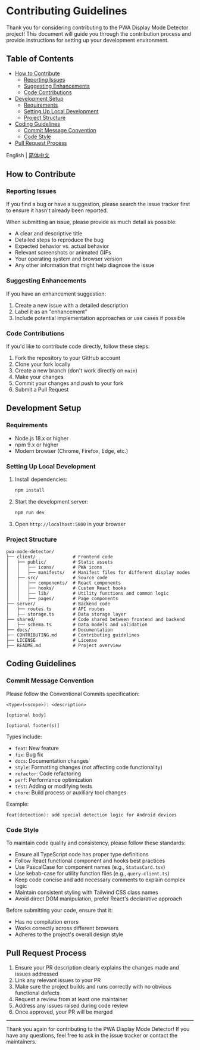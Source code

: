 # Contributing Guidelines

Thank you for considering contributing to the PWA Display Mode Detector project! This document will guide you through the contribution process and provide instructions for setting up your development environment.

## Table of Contents

- [How to Contribute](#how-to-contribute)
  - [Reporting Issues](#reporting-issues)
  - [Suggesting Enhancements](#suggesting-enhancements)
  - [Code Contributions](#code-contributions)
- [Development Setup](#development-setup)
  - [Requirements](#requirements)
  - [Setting Up Local Development](#setting-up-local-development)
  - [Project Structure](#project-structure)
- [Coding Guidelines](#coding-guidelines)
  - [Commit Message Convention](#commit-message-convention)
  - [Code Style](#code-style)
- [Pull Request Process](#pull-request-process)

English | [简体中文](./CONTRIBUTING.zh.md)

## How to Contribute

### Reporting Issues

If you find a bug or have a suggestion, please search the issue tracker first to ensure it hasn't already been reported.

When submitting an issue, please provide as much detail as possible:

- A clear and descriptive title
- Detailed steps to reproduce the bug
- Expected behavior vs. actual behavior
- Relevant screenshots or animated GIFs
- Your operating system and browser version
- Any other information that might help diagnose the issue

### Suggesting Enhancements

If you have an enhancement suggestion:

1. Create a new issue with a detailed description
2. Label it as an "enhancement"
3. Include potential implementation approaches or use cases if possible

### Code Contributions

If you'd like to contribute code directly, follow these steps:

1. Fork the repository to your GitHub account
2. Clone your fork locally
3. Create a new branch (don't work directly on `main`)
4. Make your changes
5. Commit your changes and push to your fork
6. Submit a Pull Request

## Development Setup

### Requirements

- Node.js 18.x or higher
- npm 9.x or higher
- Modern browser (Chrome, Firefox, Edge, etc.)

### Setting Up Local Development

1. Install dependencies:
   ```bash
   npm install
   ```

2. Start the development server:
   ```bash
   npm run dev
   ```

3. Open `http://localhost:5000` in your browser

### Project Structure

```
pwa-mode-detector/
├── client/              # Frontend code
│   ├── public/          # Static assets
│   │   ├── icons/       # PWA icons
│   │   ├── manifests/   # Manifest files for different display modes
│   ├── src/             # Source code
│   │   ├── components/  # React components
│   │   ├── hooks/       # Custom React hooks
│   │   ├── lib/         # Utility functions and common logic
│   │   ├── pages/       # Page components
├── server/              # Backend code
│   ├── routes.ts        # API routes
│   ├── storage.ts       # Data storage layer
├── shared/              # Code shared between frontend and backend
│   ├── schema.ts        # Data models and validation
├── docs/                # Documentation
├── CONTRIBUTING.md      # Contributing guidelines
├── LICENSE              # License
├── README.md            # Project overview
```

## Coding Guidelines

### Commit Message Convention

Please follow the Conventional Commits specification:

```
<type>(<scope>): <description>

[optional body]

[optional footer(s)]
```

Types include:
- `feat`: New feature
- `fix`: Bug fix
- `docs`: Documentation changes
- `style`: Formatting changes (not affecting code functionality)
- `refactor`: Code refactoring
- `perf`: Performance optimization
- `test`: Adding or modifying tests
- `chore`: Build process or auxiliary tool changes

Example:
```
feat(detection): add special detection logic for Android devices
```

### Code Style

To maintain code quality and consistency, please follow these standards:

- Ensure all TypeScript code has proper type definitions
- Follow React functional component and hooks best practices
- Use PascalCase for component names (e.g., `StatusCard.tsx`)
- Use kebab-case for utility function files (e.g., `query-client.ts`)
- Keep code concise and add necessary comments to explain complex logic
- Maintain consistent styling with Tailwind CSS class names
- Avoid direct DOM manipulation, prefer React's declarative approach

Before submitting your code, ensure that it:
- Has no compilation errors
- Works correctly across different browsers
- Adheres to the project's overall design style

## Pull Request Process

1. Ensure your PR description clearly explains the changes made and issues addressed
2. Link any relevant issues to your PR
3. Make sure the project builds and runs correctly with no obvious functional defects
4. Request a review from at least one maintainer
5. Address any issues raised during code review
6. Once approved, your PR will be merged

---

Thank you again for contributing to the PWA Display Mode Detector! If you have any questions, feel free to ask in the issue tracker or contact the maintainers.